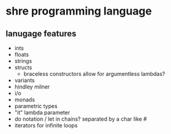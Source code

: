 # shre programming language

## lanugage features

- ints
- floats
- strings
- structs
    - braceless constructors allow for argumentless lambdas?
- variants
- hindley milner
- i/o
- monads
- parametric types
- "it" lambda parameter
- do notation / let in chains? separated by a char like #
- iterators for infinite loops
